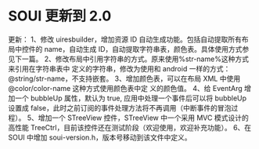 # SOUI 更新到 2.0

更新：
1、修改 uiresbuilder，增加资源 ID 自动生成功能。包括自动提取所有布局中控件的
name，自动生成 ID，自动提取字符串表，颜色表。具体使用方式参见下一篇。
2、修改布局中引用字符串的方式。原来使用%str-name%这种方式来引用在字符串表中
定义的字符串，修改为使用和 android 一样的方式：@string/str-name，不支持嵌套。
3、增加颜色表，可以在布局 XML 中使用@color/color-name 这种方式使用颜色表中定
义的颜色值。
4、给 EventArg 增加一个 bubbleUp 属性，默认为 true, 应用中处理一个事件后可以将
bubbleUp 设置成 false，此时之前订阅的事件处理方法将不再调用（中断事件的冒泡过
程）。
5、增加一个 STreeView 控件，STreeView 中一个采用 MVC 模式设计的高性能
TreeCtrl，目前该控件还在测试阶段（欢迎使用，欢迎补充功能）。
6、在 SOUI 中增加 soui-version.h，版本号移动到该文件中定义。
